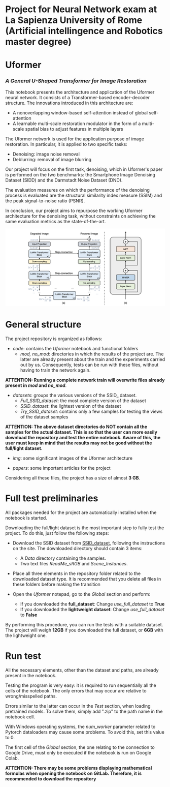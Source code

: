 # Project for Neural Network exam at La Sapienza University of Rome (Artificial intellingence and Robotics master degree)

# Uformer
### _A General U-Shaped Transformer for Image Restoration_


This notebook presents the architecture and application of the Uformer neural network. It consists of a Transformer-based encoder-decoder structure. The innovations introduced in this architecture are:

- A nonoverlapping window-based self-attention instead of global self-attention
- A learnable multi-scale restoration modulator in the form of a multi-scale spatial bias to adjust features in multiple layers
 

The Uformer network is used for the application purpose of image restoration. In particular, it is applied to two specific tasks:

- Denoising: image noise removal
- Deblurring: removal of image blurring

Our project will focus on the first task, denoising, which in Uformer's paper is performed on the two benchmarks: the Smartphone Image Denoising Dataset (SIDD) and the Darmstadt Noise Dataset (DND).

The evaluation measures on which the performance of the denoising process is evaluated are the structural similarity index measure (SSIM) and the peak signal-to-noise ratio (PSNR).

In conclusion, our project aims to repurpose the working Uformer architecture for the denoising task, without constraints on achieving the same evaluation metrics as the state-of-the-art.

![Uformer Architecture](./img/architecture.png "Uformer Architecture")

# General structure

The project repository is organized as follows:
- _code_: contains the _Uformer_ notebook and functional folders
	- _mod, no_mod_: directories in which the results of the project are. The latter are already present about the train and the experiments carried out by us. Consequently, tests can be run with these files, without having to train the network again.

**ATTENTION: Running a complete network train will overwrite files already present in _mod_ and _no_mod_**.

- _datasets_: groups the various versions of the SSID_ dataset.
    - _Full_SSID_dataset_: the most complete version of the dataset
    - _SSID_dataset_: the lightest version of the dataset
    - _Try_SSID_dataset_: contains only a few samples for testing the views of the dataset samples

**ATTENTION: The above dataset directories do NOT contain all the samples for the actual dataset. This is so that the user can more easily download the repository and test the entire notebook. Aware of this, the user must keep in mind that the results may not be good without the full/light dataset.**

- _img_: some significant images of the Uformer architecture

- _papers_: some important articles for the project

Considering all these files, the project has a size of almost **3 GB**.

# Full test preliminaries

All packages needed for the project are automatically installed when the notebook is started.

Downloading the full/light dataset is the most important step to fully test the project. To do this, just follow the following steps:

- Download the SSID dataset from [SSID_dataset](https://www.eecs.yorku.ca/~kamel/sidd/), following the instructions on the site. The downloaded directory should contain 3 items:
     - A _Data_ directory containing the samples.
     - Two text files _ReadMe_sRGB_ and _Scene_Instances_.

- Place all three elements in the repository folder related to the downloaded dataset type. It is recommended that you delete all files in these folders before making the transition

- Open the _Uformer_ notepad, go to the _Global_ section and perform:
    - If you downloaded the **full_dataset**: Change _use_full_dataset_ to **True**
    - If you downloaded the **lightweight dataset**: Change _use_full_dataset_ to **False**

By performing this procedure, you can run the tests with a suitable dataset. The project will weigh **12GB** if you downloaded the full dataset, or **6GB** with the lightweight one.

# Run test

All the necessary elements, other than the dataset and paths, are already present in the notebook.

Testing the program is very easy: it is required to run sequentially all the cells of the notebook. 
The only errors that may occur are relative to wrong/misspelled paths.

Errors similar to the latter can occur in the _Test_ section, when loading pretrained models. To solve them, simply add ".zip" to the path name in the notebook cell.

With Windows operating systems, the _num_worker_ parameter related to Pytorch dataloaders may cause some problems. To avoid this, set this value to 0.

The first cell of the _Global_ section, the one relating to the connection to Google Drive, must only be executed if the notebook is run on Google Colab.
 
**ATTENTION: There may be some problems displaying mathematical formulas when opening the notebook on GitLab. Therefore, it is recommended to download the repository**
